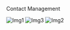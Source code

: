 Contact Management

![Img1](https://github.com/user-attachments/assets/92961822-88b6-4724-8016-79542f64d109)
![Img3](https://github.com/user-attachments/assets/f23f6187-8453-4922-b811-368cc82be51e)
![Img2](https://github.com/user-attachments/assets/536ca560-16f4-4cfb-bbc0-0f60aa431372)

